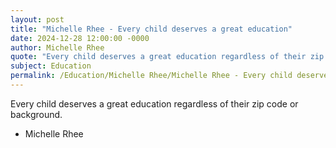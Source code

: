 ```yaml
---
layout: post
title: "Michelle Rhee - Every child deserves a great education"
date: 2024-12-28 12:00:00 -0000
author: Michelle Rhee
quote: "Every child deserves a great education regardless of their zip code or background."
subject: Education
permalink: /Education/Michelle Rhee/Michelle Rhee - Every child deserves a great education
---
```


Every child deserves a great education regardless of their zip code or background.

- Michelle Rhee
